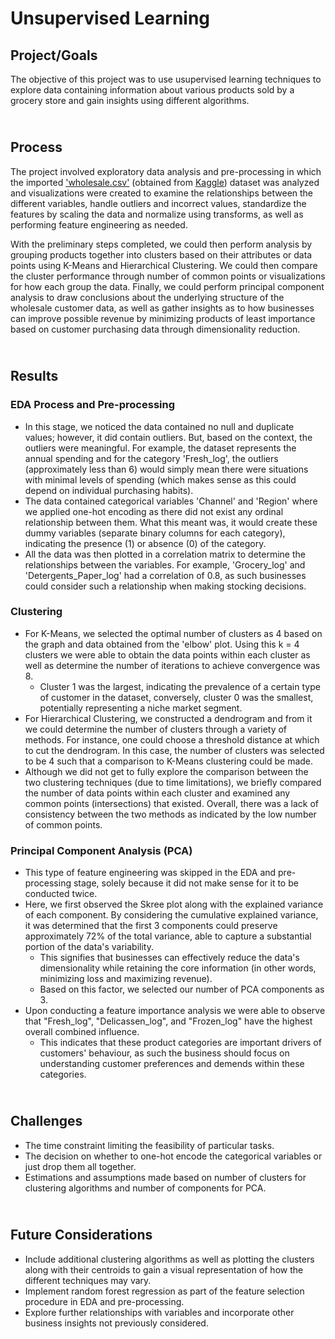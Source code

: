 # Unsupervised Learning

## Project/Goals
The objective of this project was to use usupervised learning techniques to explore data containing information about various products sold by a grocery store and gain insights using different algorithms. 

## <br>Process
The project involved exploratory data analysis and pre-processing in which the imported ['wholesale.csv'](data/wholesale.csv) (obtained from [Kaggle](https://www.kaggle.com/datasets/binovi/wholesale-customers-data-set)) dataset was analyzed and visualizations were created to examine the relationships between the different variables, handle outliers and incorrect values, standardize the features by scaling the data and normalize using transforms, as well as performing feature engineering as needed.

With the preliminary steps completed, we could then perform analysis by grouping products together into clusters based on their attributes or data points using K-Means and Hierarchical Clustering. We could then compare the cluster performance through number of common points or visualizations for how each group the data. Finally, we could perform principal component analysis to draw conclusions about the underlying structure of the wholesale customer data, as well as gather insights as to how businesses can improve possible revenue by minimizing products of least importance based on customer purchasing data through dimensionality reduction.

## <br>Results
### EDA Process and Pre-processing
- In this stage, we noticed the data contained no null and duplicate values; however, it did contain outliers. But, based on the context, the outliers were meaningful. For example, the dataset represents the annual spending and for the category 'Fresh_log', the outliers (approximately less than 6) would simply mean there were situations with minimal levels of spending (which makes sense as this could depend on individual purchasing habits).
- The data contained categorical variables 'Channel' and 'Region' where we applied one-hot encoding as there did not exist any ordinal relationship between them. What this meant was, it would create these dummy variables (separate binary columns for each category), indicating the presence (1) or absence (0) of the category.
- All the data was then plotted in a correlation matrix to determine the relationships between the variables. For example, 'Grocery_log' and 'Detergents_Paper_log' had a correlation of 0.8, as such businesses could consider such a relationship when making stocking decisions.

### Clustering
- For K-Means, we selected the optimal number of clusters as 4 based on the graph and data obtained from the 'elbow' plot. Using this k = 4 clusters we were able to obtain the data points within each cluster as well as determine the number of iterations to achieve convergence was 8.
  - Cluster 1 was the largest, indicating the prevalence of a certain type of customer in the dataset, conversely, cluster 0 was the smallest, potentially representing a niche market segment.
- For Hierarchical Clustering, we constructed a dendrogram and from it we could determine the number of clusters through a variety of methods. For instance, one could choose a threshold distance at which to cut the dendrogram. In this case, the number of clusters was selected to be 4 such that a comparison to K-Means clustering could be made.
- Although we did not get to fully explore the comparison between the two clustering techniques (due to time limitations), we briefly compared the number of data points within each cluster and examined any common points (intersections) that existed. Overall, there was a lack of consistency between the two methods as indicated by the low number of common points.

### Principal Component Analysis (PCA)
- This type of feature engineering was skipped in the EDA and pre-processing stage, solely because it did not make sense for it to be conducted twice.
- Here, we first observed the Skree plot along with the explained variance of each component. By considering the cumulative explained variance, it was determined that the first 3 components could preserve approximately 72% of the total variance, able to capture a substantial portion of the data's variability.
  - This signifies that businesses can effectively reduce the data's dimensionality while retaining the core information (in other words, minimizing loss and maximizing revenue).
  - Based on this factor, we selected our number of PCA components as 3.
- Upon conducting a feature importance analysis we were able to observe that "Fresh_log", "Delicassen_log", and "Frozen_log" have the highest overall combined influence.
  - This indicates that these product categories are important drivers of customers' behaviour, as such the business should focus on understanding customer preferences and demends within these categories.

## <br>Challenges
- The time constraint limiting the feasibility of particular tasks.
- The decision on whether to one-hot encode the categorical variables or just drop them all together.
- Estimations and assumptions made based on number of clusters for clustering algorithms and number of components for PCA.

## <br>Future Considerations
- Include additional clustering algorithms as well as plotting the clusters along with their centroids to gain a visual representation of how the different techniques may vary.
- Implement random forest regression as part of the feature selection procedure in EDA and pre-processing.
- Explore further relationships with variables and incorporate other business insights not previously considered.
